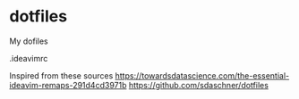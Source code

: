 # dotfiles
My dofiles

.ideavimrc

Inspired from these sources
https://towardsdatascience.com/the-essential-ideavim-remaps-291d4cd3971b
https://github.com/sdaschner/dotfiles
